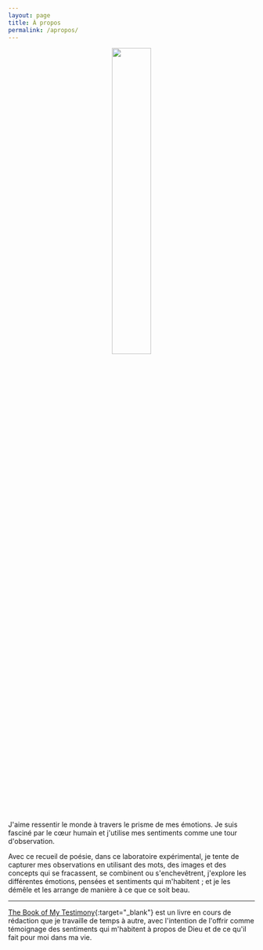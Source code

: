 ```yaml
---
layout: page
title: À propos
permalink: /apropos/
---
```


<center>
	<img src="{{site.baseurl}}/assets/transparent.png" width="40%">
</center>

J'aime ressentir le monde à travers le prisme de mes émotions. Je suis fasciné par le cœur humain et j'utilise mes sentiments comme une tour d'observation.

Avec ce recueil de poésie, dans ce laboratoire expérimental, je tente de capturer mes observations en utilisant des mots, des images et des concepts qui se fracassent, se combinent ou s'enchevêtrent, j'explore les différentes émotions, pensées et sentiments qui m'habitent ; et je les démêle et les arrange de manière à ce que ce soit beau.

------

[The Book of My Testimony](https://enricojl.github.io/bomt/){:target="_blank"} est un livre en cours de rédaction que je travaille de temps à autre, avec l'intention de l'offrir comme témoignage des sentiments qui m'habitent à propos de Dieu et de ce qu'il fait pour moi dans ma vie.
